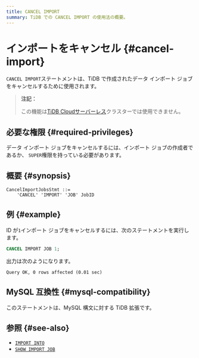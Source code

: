 ```yaml
---
title: CANCEL IMPORT
summary: TiDB での CANCEL IMPORT の使用法の概要。
---
```


# インポートをキャンセル {#cancel-import}

`CANCEL IMPORT`ステートメントは、TiDB で作成されたデータ インポート ジョブをキャンセルするために使用されます。

> **注記：**
>
> この機能は[TiDB Cloudサーバーレス](https://docs.pingcap.com/tidbcloud/select-cluster-tier#tidb-cloud-serverless)クラスターでは使用できません。

## 必要な権限 {#required-privileges}

データ インポート ジョブをキャンセルするには、インポート ジョブの作成者であるか、 `SUPER`権限を持っている必要があります。

## 概要 {#synopsis}

```ebnf+diagram
CancelImportJobsStmt ::=
    'CANCEL' 'IMPORT' 'JOB' JobID
```

## 例 {#example}

ID が`1`インポート ジョブをキャンセルするには、次のステートメントを実行します。

```sql
CANCEL IMPORT JOB 1;
```

出力は次のようになります。

    Query OK, 0 rows affected (0.01 sec)

## MySQL 互換性 {#mysql-compatibility}

このステートメントは、MySQL 構文に対する TiDB 拡張です。

## 参照 {#see-also}

-   [`IMPORT INTO`](/sql-statements/sql-statement-import-into.md)
-   [`SHOW IMPORT JOB`](/sql-statements/sql-statement-show-import-job.md)
